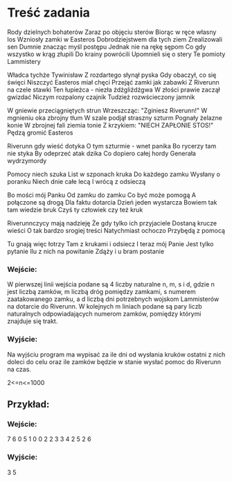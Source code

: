 # Treść zadania

Rody dzielnych bohaterów
Zaraz po objęciu sterów
Biorąc w ręce własny los
Wzniosły zamki w Easteros
Dobrodziejstwem dla tych ziem
Zrealizowali sen
Dumnie znacząc myśl postępu
Jednak nie na rękę sępom
Co gdy wszystko w krąg złupili
Do krainy powrócili
Upomnieli się o stery
Te pomioty Lammistery

Władca tychże Tywinisław
Z rozdartego słynął pyska
Gdy obaczył, co się święci
Niszczyć Easteros miał chęci
Przejąć zamki jak zabawki
Z Riverunn na czele stawki
Ten łupieżca - niezła źdźgliźdźgwa
W złości prawie zaczął gwizdać
Niczym rozpalony czajnik
Tudzież rozwścieczony jamnik

W gniewie przeciągniętych strun
Wrzeszcząc: "Zginiesz Riverunn!"
W mgnieniu oka zbrojny tłum
W szale podjął straszny szturm
Pognały żelazne konie
W zbrojnej fali ziemia tonie
Z krzykiem: "NIECH ZAPŁONIE STOS!"
Pędzą gromić Easteros

Riverunn gdy wieść dotyka
O tym szturmie - wnet panika
Bo rycerzy tam nie styka
By odeprzeć atak dzika
Co dopiero całej hordy
Generała wydrzymordy

Pomocy niech szuka
List w szponach kruka
Do każdego zamku
Wysłany o poranku
Niech dnie całe lecą
I wrócą z odsieczą

Bo mości mój Panku
Od zamku do zamku
Co być może pomogą
A połączone są drogą
Dla faktu dotarcia
Dzień jeden wystarcza
Bowiem tak tam wiedzie bruk
Czyś ty człowiek czy też kruk

Riverunnczycy mają nadzieję
Że gdy tylko ich przyjaciele
Dostaną krucze wieści
O tak bardzo srogiej treści
Natychmiast ochoczo
Przybędą z pomocą

Tu gnają więc łotrzy
Tam z krukami i odsiecz
I teraz mój Panie
Jest tylko pytanie
Ilu z nich na powitanie
Zdąży i u bram postanie

### Wejście:

W pierwszej linii wejścia podane są 4 liczby naturalne n, m, s i d, gdzie n jest liczbą zamków, m liczbą dróg pomiędzy zamkami, s numerem zaatakowanego zamku, a d liczbą dni potrzebnych wojskom Lammisterów na dotarcie do Riverunn.
W kolejnych m liniach podane są pary liczb naturalnych odpowiadających numerom zamków, pomiędzy którymi znajduje się trakt.

### Wyjście:

Na wyjściu program ma wypisać za ile dni od wysłania kruków ostatni z nich doleci do celu oraz ile zamków będzie w stanie wysłać pomoc do Riverunn na czas.

2<=n<=1000

## Przykład:

### Wejście:

7 6 0 5
1 0
0 2
2 3
3 4
2 5
2 6

### Wyjście:

3 5
